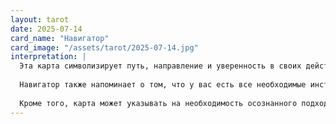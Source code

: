 ```yaml
---
layout: tarot
date: 2025-07-14
card_name: "Навигатор"
card_image: "/assets/tarot/2025-07-14.jpg"
interpretation: |
  Эта карта символизирует путь, направление и уверенность в своих действиях. На ней изображен человек, который управляет лодкой, уверенно держась за штурвал. Это говорит о том, что сегодня вы можете взять на себя ответственность за свою жизнь и направить её в нужное русло. Возможно, вам предстоит сделать важный выбор или принять решение, которое повлияет на ваше будущее.
  
  Навигатор также напоминает о том, что у вас есть все необходимые инструменты, чтобы достичь своих целей. Не бойтесь исследовать новые горизонты и следовать за своими мечтами. Используйте свою интуицию и внутренний компас, чтобы не сбиться с пути. Этот день может стать началом нового этапа в вашей жизни, когда вы будете более уверены в своих действиях и намерениях.
  
  Кроме того, карта может указывать на необходимость осознанного подхода к своим отношениям. Возможно, вам нужно будет наладить связь с окружающими, чтобы получить поддержку и понимание. Будьте открыты для общения, и не стесняйтесь делиться своими мыслями и чувствами. Сегодняшний день обещает быть полным возможностей, если вы будете готовы взять на себя инициативу и действовать с уверенностью.
---
```

